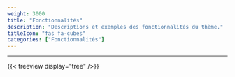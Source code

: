 ```yaml
---
weight: 3000
title: "Fonctionnalités"
description: "Descriptions et exemples des fonctionnalités du thème."
titleIcon: "fas fa-cubes"
categories: ["Fonctionnalités"]
---
```


---

{{< treeview
  display="tree"
/>}}

